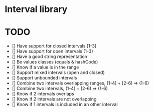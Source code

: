 # Interval library

# TODO
- [] Have support for closed intervals [1-3]
- [] Have support for open intervals (1-3)
- [] Have a good string representation
- [] Be values classes (equals & hashCode)
- [] Know if a value is in the range
- [] Support mixed intervals (open and closed)
- [] Support unbounded intervals
- [] Combine two intervals overlapping ranges, (1-4] + [2-6) => (1-6)
- [] Combine two intervals, (1-4] + [2-6) => (1-6)
- [] Know if 2 intervals overlaps
- [] Know if 2 intervals are not overlapping
- [] Know if 1 intervals is included in an other interval

